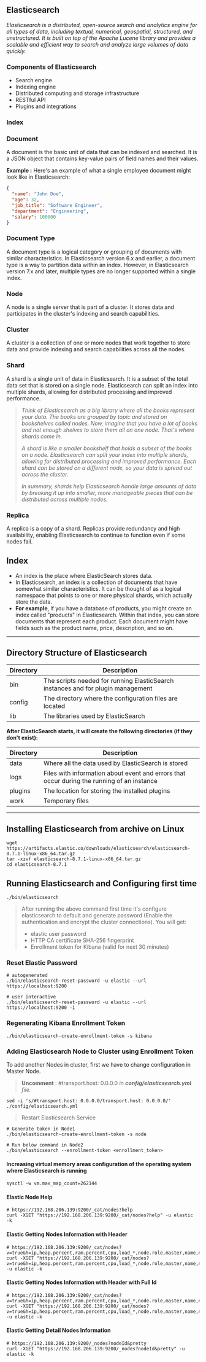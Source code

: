## Elasticsearch

*Elasticsearch is a distributed, open-source search and analytics engine for all types of data, including textual, numerical, geospatial, structured, and unstructured. It is built on top of the Apache Lucene library and provides a scalable and efficient way to search and analyze large volumes of data quickly.*

### Components of Elasticsearch
-   Search engine
-   Indexing engine
-   Distributed computing and storage infrastructure
-   RESTful API
-   Plugins and integrations


### Index


### Document
A document is the basic unit of data that can be indexed and searched. It is a JSON object that contains key-value pairs of field names and their values.

**Example :** Here's an example of what a single employee document might look like in Elasticsearch:
```json
{
  "name": "John Doe",
  "age": 32,
  "job_title": "Software Engineer",
  "department": "Engineering",
  "salary": 100000
}

```

### Document Type
A document type is a logical category or grouping of documents with similar characteristics. In Elasticsearch version 6.x and earlier, a document type is a way to partition data within an index. However, in Elasticsearch version 7.x and later, multiple types are no longer supported within a single index.

### Node
A node is a single server that is part of a cluster. It stores data and participates in the cluster's indexing and search capabilities.

### Cluster
A cluster is a collection of one or more nodes that work together to store data and provide indexing and search capabilities across all the nodes.

### Shard
A shard is a single unit of data in Elasticsearch. It is a subset of the total data set that is stored on a single node. Elasticsearch can split an index into multiple shards, allowing for distributed processing and improved performance.

> *Think of Elasticsearch as a big library where all the books represent your data. The books are grouped by topic and stored on bookshelves called nodes. Now, imagine that you have a lot of books and not enough shelves to store them all on one node. That's where shards come in.*
> 
> *A shard is like a smaller bookshelf that holds a subset of the books on a node. Elasticsearch can split your index into multiple shards, allowing for distributed processing and improved performance. Each shard can be stored on a different node, so your data is spread out across the cluster.* 
> 
> *In summary, shards help Elasticsearch handle large amounts of data by breaking it up into smaller, more manageable pieces that can be distributed across multiple nodes.*

### Replica
A replica is a copy of a shard. Replicas provide redundancy and high availability, enabling Elasticsearch to continue to function even if some nodes fail.

## Index

- An index is the place where ElasticSearch stores data.
- In Elasticsearch, an index is a collection of documents that have somewhat similar characteristics. It can be thought of as a logical namespace that points to one or more physical shards, which actually store the data.
- **For example**, if you have a database of products, you might create an index called "products" in Elasticsearch. Within that index, you can store documents that represent each product. Each document might have fields such as the product name, price, description, and so on.

---
## Directory Structure of Elasticsearch

| Directory | Description                                                                      |
| --------- | -------------------------------------------------------------------------------- |
| bin       | The scripts needed for running ElasticSearch instances and for plugin management |
| config    | The directory where the configuration files are located                          |
| lib       | The libraries used by ElasticSearch                                              |

**After ElasticSearch starts, it will create the following directories (if they don't exist):**

| Directory | Description                                                                                |
| --------- | ------------------------------------------------------------------------------------------ |
| data      | Where all the data used by ElasticSearch is stored                                         |
| logs      | Files with information about event and errors that occur during the running of an instance |
| plugins   | The location for storing the installed plugins                                             |
| work      | Temporary files                                                                                           |

---

## Installing Elasticsearch from archive on Linux

```shell
wget https://artifacts.elastic.co/downloads/elasticsearch/elasticsearch-8.7.1-linux-x86_64.tar.gz
tar -xzvf elasticsearch-8.7.1-linux-x86_64.tar.gz
cd elasticsearch-8.7.1
```


## Running Elasticsearch and Configuring first time

```shell
./bin/elasticsearch
```

> After running the above command first time it's configure elasticsearch to default and generate password (Enable the authentication and encrypt the cluster connections). You will get:
> - elastic user password
> - HTTP CA certificate SHA-256 fingerprint
> - Enrollment token for Kibana (valid for next 30 minutes)

### Reset Elastic Password

```Shell
# autogenerated
./bin/elasticsearch-reset-password -u elastic --url https://localhost:9200

# user interactive
./bin/elasticsearch-reset-password -u elastic --url https://localhost:9200 -i
```


### Regenerating Kibana Enrollment Token
```shell
./bin/elasticsearch-create-enrollment-token -s kibana
```


### Adding Elasticsearch Node to Cluster using Enrollment Token

To add another Nodes in cluster, first we have to change configuration in Master Node.
> **Uncomment** : \#transport.host: 0.0.0.0 *in **config/elasticsearch.yml** file.*
> 
```shell
sed -i 's/#transport.host: 0.0.0.0/transport.host: 0.0.0.0/' ./config/elasticsearch.yml  
```

> Restart Elasticsearch Service

```shell
# Generate token in Node1
./bin/elasticsearch-create-enrollment-token -s node

# Run below command in Node2
./bin/elasticsearch --enrollment-token <enrollment_token>
```

#### Increasing virtual memory areas configuration of the operating system where Elasticsearch is running

```shell
sysctl -w vm.max_map_count=262144
```

#### Elastic Node Help
```shell
# https://192.168.206.139:9200/_cat/nodes?help
curl -XGET "https://192.168.206.139:9200/_cat/nodes?help" -u elastic  -k
```

#### Elastic Getting Nodes Information with Header

```shell
# https://192.168.206.139:9200/_cat/nodes?v=true&h=ip,heap.percent,ram.percent,cpu,load_*,node.role,master,name,nodeId
curl -XGET "https://192.168.206.139:9200/_cat/nodes?v=true&h=ip,heap.percent,ram.percent,cpu,load_*,node.role,master,name,nodeId" -u elastic -k
```

#### Elastic Getting Nodes Information with Header with Full Id

```shell
# https://192.168.206.139:9200/_cat/nodes?v=true&h=ip,heap.percent,ram.percent,cpu,load_*,node.role,master,name,nodeId&full_id=true
curl -XGET "https://192.168.206.139:9200/_cat/nodes?v=true&h=ip,heap.percent,ram.percent,cpu,load_*,node.role,master,name,nodeId&full_id=true" -u elastic -k
```

#### Elastic Getting Detail Nodes Information
```shell
# https://192.168.206.139:9200/_nodes?nodeId&pretty
curl -XGET "https://192.168.206.139:9200/_nodes?nodeId&pretty" -u elastic -k
```


